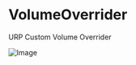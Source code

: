 # VolumeOverrider
URP Custom Volume Overrider

![Image](https://github.com/user-attachments/assets/2e0983bc-0787-4ad9-a79d-62dff8710d06)
